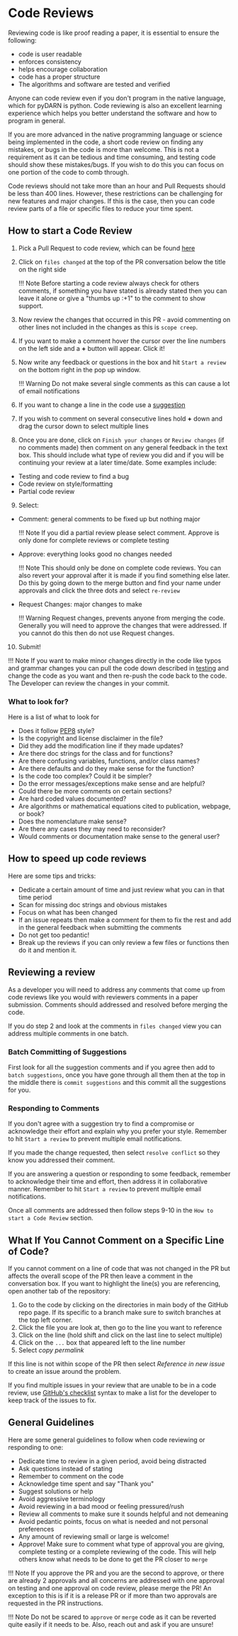 <!--Copyright (C) 2020 SuperDARN Canada, University of Saskatchewan 
Author(s): Marina Schmidt 
Modifications:

Disclaimer:
pyDARN is under the LGPL v3 license found in the root directory LICENSE.md 
Everyone is permitted to copy and distribute verbatim copies of this license 
document, but changing it is not allowed.

This version of the GNU Lesser General Public License incorporates the terms
and conditions of version 3 of the GNU General Public License, supplemented by
the additional permissions listed below.
-->

# Code Reviews 

Reviewing code is like proof reading a paper, it is essential to ensure the following: 

- code is user readable
- enforces consistency
- helps encourage collaboration
- code has a proper structure
- The algorithms and software are tested and verified 

Anyone can code review even if you don't program in the native language, which for pyDARN is python. 
Code reviewing is also an excellent learning experience which helps you better understand the software and how to program in general. 

If you are more advanced in the native programming language or science being implemented in the code, a short code review on finding any mistakes, or bugs in the code is more than welcome. 
This is not a requirement as it can be tedious and time consuming, and testing code should show these mistakes/bugs. If you wish to do this you can focus on one portion of the code to comb through. 

Code reviews should not take more than an hour and Pull Requests should be less than 400 lines.
However, these restrictions can be challenging for new features and major changes. 
If this is the case, then you can code review parts of a file or specific files to reduce your time spent. 

## How to start a Code Review 

1. Pick a Pull Request to code review, which can be found [here](https://github.com/SuperDARN/pydarn/pulls)
2. Click on `files changed` at the top of the PR conversation below the title on the right side 
    
    !!! Note 
        Before starting a code review always check for others comments, if something you have stated is already stated 
        then you can leave it alone or give a "thumbs up :+1" to the comment to show support. 

3. Now review the changes that occurred in this PR - avoid commenting on other lines not included in the changes as this is `scope creep`.
4. If you want to make a comment hover the cursor over the line numbers on the left side and a **+** button will appear. Click it!
5. Now write any feedback or questions in the box and hit `Start a review` on the bottom right in the pop up window. 
    
    !!! Warning
        Do not make several single comments as this can cause a lot of email notifications

6. If you want to change a line in the code use a [suggestion](https://haacked.com/archive/2019/06/03/suggested-changes/)
7. If you wish to comment on several consecutive lines hold **+** down and drag the cursor down to select multiple lines
8. Once you are done, click on `Finish your changes` or `Review changes` (if no comments made) then comment on any general feedback in the text box. This should include what type of review you did and if you will be continuing your review at a later time/date.  Some examples include:
  - Testing and code review to find a bug 
  - Code review on style/formatting 
  - Partial code review 
9. Select:  
  - Comment: general comments to be fixed up but nothing major
    
    !!! Note
        If you did a partial review please select comment. Approve is only done for complete reviews or complete testing 

  - Approve: everything looks good no changes needed
    
    !!! Note
        This should only be done on complete code reviews. You can also revert your approval after it is made if you find something else later. 
        Do this by going down to the merge button and find your name under approvals and click the three dots and select `re-review` 
  
  - Request Changes: major changes to make
      
    !!! Warning
        Request changes, prevents anyone from merging the code. Generally you will need to approve the changes that were addressed. 
        If you cannot do this then do not use Request changes.

10. Submit! 

!!! Note
    If you want to make minor changes directly in the code like typos and grammar changes you can pull the code down described in [testing](testing.md)
    and change the code as you want and then re-push the code back to the code. The Developer can review the changes in your commit. 

### What to look for?

Here is a list of what to look for 

- Does it follow [PEP8](https://www.python.org/dev/peps/pep-0008/) style?
- Is the copyright and license disclaimer in the file?
- Did they add the modification line if they made updates?
- Are there doc strings for the class and for functions?
- Are there confusing variables, functions, and/or class names? 
- Are there defaults and do they make sense for the function? 
- Is the code too complex? Could it be simpler? 
- Do the error messages/exceptions make sense and are helpful?
- Could there be more comments on certain sections?
- Are hard coded values documented? 
- Are algorithms or mathematical equations cited to publication, webpage, or book? 
- Does the nomenclature make sense? 
- Are there any cases they may need to reconsider? 
- Would comments or documentation make sense to the general user?

## How to speed up code reviews

Here are some tips and tricks:

- Dedicate a certain amount of time and just review what you can in that time period 
- Scan for missing doc strings and obvious mistakes 
- Focus on what has been changed 
- If an issue repeats then make a comment for them to fix the rest and add in the general feedback when submitting the comments 
- Do not get too pedantic!
- Break up the reviews if you can only review a few files or functions then do it and mention it. 

## Reviewing a review 
  
As a developer you will need to address any comments that come up from code reviews like you would with reviewers comments in a paper submission. 
Comments should addressed and resolved before merging the code. 

If you do step 2 and look at the comments in `files changed` view you can address multiple comments in one batch. 

### Batch Committing of Suggestions 

First look for all the suggestion comments and if you agree then add to `batch suggestions`, once you have gone through all them 
then at the top in the middle there is `commit suggestions` and this commit all the suggestions for you. 

### Responding to Comments 

If you don't agree with a suggestion try to find a compromise or acknowledge their effort and explain why you prefer your style.
Remember to hit `Start a review` to prevent multiple email notifications. 

If you made the change requested, then select `resolve conflict` so they know you addressed their comment.

If you are answering a question or responding to some feedback, remember to acknowledge their time and effort, then address it in collaborative manner. 
Remember to hit `Start a review` to prevent multiple email notifications. 

Once all comments are addressed then follow steps 9-10 in the `How to start a Code Review` section. 

## What If You Cannot Comment on a Specific Line of Code?

If you cannot comment on a line of code that was not changed in the PR but affects the overall scope of the PR then leave a comment in the conversation box. If you want to highlight the line(s) you are referencing, open another tab of the repository:

1. Go to the code by clicking on the directories in main body of the GitHub repo page. If its specific to a branch make sure to switch branches at the top left corner. 
2. Click the file you are look at, then go to the line you want to reference
3. Click on the line (hold shift and click on the last line to select multiple)
4. Click on the `...` box that appeared left to the line number 
5. Select *copy permalink*

If this line is not within scope of the PR then select *Reference in new issue* to create an issue around the problem. 

If you find multiple issues in your review that are unable to be in a code review, use [GitHub's checklist](https://docs.github.com/en/github/managing-your-work-on-github/about-task-lists) syntax to make a list for the developer to keep track of the issues to fix. 


## General Guidelines

Here are some general guidelines to follow when code reviewing or responding to one: 

- Dedicate time to review in a given period, avoid being distracted 
- Ask questions instead of stating 
- Remember to comment on the code 
- Acknowledge time spent and say "Thank you" 
- Suggest solutions or help
- Avoid aggressive terminology 
- Avoid reviewing in a bad mood or feeling pressured/rush 
- Review all comments to make sure it sounds helpful and not demeaning 
- Avoid pedantic points, focus on what is needed and not personal preferences 
- Any amount of reviewing small or large is welcome! 
- Approve! Make sure to comment what type of approval you are giving, complete testing or a complete reviewing of the code. This will help others know what needs to be done to get the PR closer to `merge` 

!!! Note
    If you approve the PR and you are the second to approve, or there are already 2 approvals and all concerns are addressed 
    with one approval on testing and one approval on code review, please merge the PR! An exception to this is if it is a release PR or if more than two approvals are requested in the PR instructions. 

!!! Note
    Do not be scared to `approve` or `merge` code as it can be reverted quite easily if it needs to be. Also, reach out and ask if you are unsure! 
